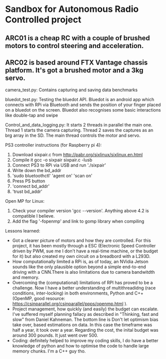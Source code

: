 # Sandbox for Autonomous Radio Controlled project
## ARC01 is a cheap RC with a couple of brushed motors to control steering and acceleration.
## ARC02 is based around FTX Vantage chassis platform. It's got a brushed motor and a 3kg servo.

camera_test.py: Contains capturing and saving data benchmarks

bluedot_test.py: Testing the bluedot API. Bluedot is an android app which connects with RPi via Bluetooth and sends the position of your finger placed on a bluedot on the screen. Bluedot also recognises some basic interactions like double-tap and swipe 

Control_and_data_logging.py: It starts 2 threads in parallel the main one. Thread 1 starts the camera capturing. Thread 2 saves the captures as an brg array in the SD. The main thread controls the motor and servo.


PS3 controller instructions (for Raspberry pi 4):
1. Download sixpair.c from http://pabr.org/sixlinux/sixlinux.en.html
2. Compile it gcc -o sixpair sixpair.c -lusb
3. Connect PS3 to RPi via USB and run './sixpair'
4. Write down the bd_addr
5. 'sudo bluetoothctl' 'agent on' 'scan on'
6. Press PS button
7. 'connect bd_addr'
8. 'trust bd_addr'

Open MP for Linux:
1. Check your compiler version 'gcc --version'. Anything above 4.2 is compatible I believe.
2. Add the flag '-fopenmp' and link to gomp library when compiling

Lessons learned:
- Got a clearer picture of motors and how they are controlled. For this project, it has been mostly through a ESC (Electronic Speed Controller driven by PWM, sue me I don't have a real-time machine, or the budget for it) but also created my own circuit on a breadbord with a L293D. 
- How computationally limited a RPi is, as of today, an NVidia Jetson sounds like the only plausible option beyond a simple end-to-end driving with a CNN.There is also limitations due to camera bandwitdth and memory.
- Overcoming the (computational) limitations of RPI has proved to be a challenge. Now I have a better understanding of multithreadidng (race conditions, inter-locking) in both environments, Python and C++(OpenMP, good resource: https://csinparallel.org/csinparallel/ppps/openmp.html ).
- Project management, how quickly (and easily) the budget can escalate. I've suffered myself planning fallacy as described in "Thinking, fast and slow" from Daniel Kahneman. The bottom line is Don't let optimism bias take over, based estimations on data. In this case the timeframe was half a year, it took over a year. Regarding the cost, the inital budget was around 300 pounds. It just went over 500.
- Coding: definitely helped to improve my coding skills, I do have a better knowledge of python and how to optimise the code to handle large memory chunks. I'm a C++ guy tho. 
 

